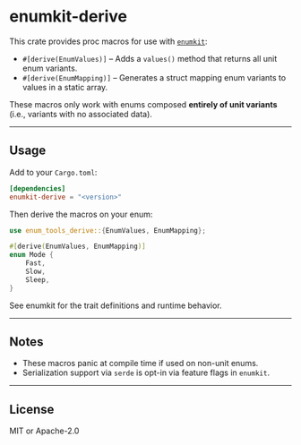 # enumkit-derive

This crate provides proc macros for use with [`enumkit`](https://crates.io/crates/enumkit):

- `#[derive(EnumValues)]` – Adds a `values()` method that returns all unit enum variants.
- `#[derive(EnumMapping)]` – Generates a struct mapping enum variants to values in a static array.

These macros only work with enums composed **entirely of unit variants** (i.e., variants with no associated data).

---

## Usage

Add to your `Cargo.toml`:

```toml
[dependencies]
enumkit-derive = "<version>"
````

Then derive the macros on your enum:

```rust
use enum_tools_derive::{EnumValues, EnumMapping};

#[derive(EnumValues, EnumMapping)]
enum Mode {
    Fast,
    Slow,
    Sleep,
}
```

See enumkit for the trait definitions and runtime behavior.

---

## Notes

- These macros panic at compile time if used on non-unit enums.
- Serialization support via `serde` is opt-in via feature flags in `enumkit`.

---

## License

MIT or Apache-2.0
